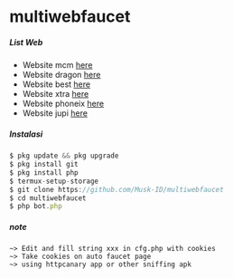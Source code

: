 # multiwebfaucet
##### List Web
- Website mcm [here](https://mcmfaucets.xyz/?r=V3pOBJBHzw)
- Website dragon [here](https://dragonfaucets.xyz/?r=nmRQ141d2)
- Website best [here](https://bestautofaucet.com/?r=afmPGdwLmq)
- Website xtra [here](https://auto.xtrabits.click/?r=KZvCn7u1V)
- Website phoneix [here](https://phoenixfaucets.xyz/?r=tEsBn0C0-6)
- Website jupi [here](https://jupiterfaucet.net/?r=H_ZyyHAqV)

##### Instalasi
```js
$ pkg update && pkg upgrade
$ pkg install git
$ pkg install php
$ termux-setup-storage
$ git clone https://github.com/Musk-ID/multiwebfaucet
$ cd multiwebfaucet
$ php bot.php
```
##### note
```
~> Edit and fill string xxx in cfg.php with cookies
~> Take cookies on auto faucet page
~> using httpcanary app or other sniffing apk
```

